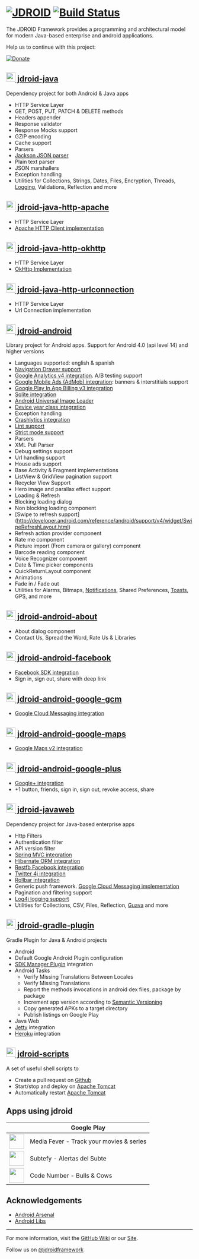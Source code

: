 [![JDROID](https://raw.githubusercontent.com/maxirosson/jdroid/gh-pages/images/logoDark.png)](http://jdroidframework.com/)
[![Build Status](https://api.travis-ci.org/maxirosson/jdroid.svg?branch=master)](https://travis-ci.org/maxirosson/jdroid)
======

The JDROID Framework provides a programming and architectural model for modern Java-based enterprise and android applications.

Help us to continue with this project:

[![Donate](https://www.paypalobjects.com/en_US/i/btn/btn_donate_LG.gif)](https://www.paypal.com/cgi-bin/webscr?cmd=_s-xclick&hosted_button_id=2UEBTRTSCYA9L)

[<img src="https://raw.githubusercontent.com/maxirosson/jdroid/gh-pages/images/java.png" width="25" height="25"/> jdroid-java](https://github.com/maxirosson/jdroid/wiki/jdroid-Java)
-----------
Dependency project for both Android & Java apps
* HTTP Service Layer
 * GET, POST, PUT, PATCH & DELETE methods
 * Headers appender
 * Response validator
 * Response Mocks support
 * GZIP encoding
 * Cache support
* Parsers
 * [Jackson JSON parser](https://github.com/FasterXML/jackson)
 * Plain text parser
* JSON marshallers
* Exception handling
* Utilities for Collections, Strings, Dates, Files, Encryption, Threads, [Logging](http://www.slf4j.org/), Validations, Reflection and more

[<img src="https://raw.githubusercontent.com/maxirosson/jdroid/gh-pages/images/java.png" width="25" height="25"/> jdroid-java-http-apache](https://github.com/maxirosson/jdroid/wiki/jdroid-Java)
-----------
* HTTP Service Layer
 * [Apache HTTP Client implementation](https://hc.apache.org/)

[<img src="https://raw.githubusercontent.com/maxirosson/jdroid/gh-pages/images/java.png" width="25" height="25"/> jdroid-java-http-okhttp](https://github.com/maxirosson/jdroid/wiki/jdroid-Java)
-----------
* HTTP Service Layer
 * [OkHttp Implementation](http://square.github.io/okhttp/)

[<img src="https://raw.githubusercontent.com/maxirosson/jdroid/gh-pages/images/java.png" width="25" height="25"/> jdroid-java-http-urlconnection](https://github.com/maxirosson/jdroid/wiki/jdroid-Java)
-----------
* HTTP Service Layer
 * Url Connection implementation

[<img src="https://raw.githubusercontent.com/maxirosson/jdroid/gh-pages/images/android.png" width="25" height="25"/> jdroid-android](https://github.com/maxirosson/jdroid/wiki/jdroid-Android)
--------------
Library project for Android apps. Support for Android 4.0 (api level 14) and higher versions
* Languages supported: english & spanish
* [Navigation Drawer support](https://developer.android.com/design/patterns/navigation-drawer.html)
* [Google Analytics v4 integration](https://developers.google.com/analytics/devguides/collection/android/v4/). A/B testing support
* [Google Mobile Ads (AdMob) integration](http://developer.android.com/google/play-services/ads.html): banners & interstitials support
* [Google Play In App Billing v3 integration](http://developer.android.com/google/play/billing/index.html)
* [Sqlite integration](https://sqlite.org/)
* [Android Universal Image Loader](https://github.com/nostra13/Android-Universal-Image-Loader)
* [Device year class integration](https://github.com/facebook/device-year-class)
* Exception handling
 * [Crashlytics integration](https://crashlytics.com/)
* [Lint support](http://developer.android.com/tools/help/lint.html)
* [Strict mode support](http://developer.android.com/reference/android/os/StrictMode.html)
* Parsers
 * XML Pull Parser
* Debug settings support
* Url handling support
* House ads support
* Base Activity & Fragment implementations
* ListView & GridView pagination support
* Recycler View Support 
* Hero image and parallax effect support
* Loading & Refresh
 * Blocking loading dialog
 * Non blocking loading component
 * [Swipe to refresh support] (http://developer.android.com/reference/android/support/v4/widget/SwipeRefreshLayout.html)
 * Refresh action provider component
* Rate me component
* Picture import (From camera or gallery) component
* Barcode reading component
* Voice Recognizer component
* Date & Time picker components
* QuickReturnLayout component
* Animations
 * Fade in / Fade out
* Utilities for Alarms, Bitmaps, [Notifications](http://developer.android.com/design/patterns/notifications.html), Shared Preferences, [Toasts](http://developer.android.com/guide/topics/ui/notifiers/toasts.html), GPS, and more

[<img src="https://raw.githubusercontent.com/maxirosson/jdroid/gh-pages/images/android.png" width="25" height="25"/> jdroid-android-about](https://github.com/maxirosson/jdroid/wiki/jdroid-Android)
--------------
* About dialog component
 * Contact Us, Spread the Word, Rate Us & Libraries

[<img src="https://raw.githubusercontent.com/maxirosson/jdroid/gh-pages/images/android.png" width="25" height="25"/> jdroid-android-facebook](https://github.com/maxirosson/jdroid/wiki/jdroid-Android)
--------------
* [Facebook SDK integration](https://developers.facebook.com/docs/android/)
 * Sign in, sign out, share with deep link

[<img src="https://raw.githubusercontent.com/maxirosson/jdroid/gh-pages/images/android.png" width="25" height="25"/> jdroid-android-google-gcm](https://github.com/maxirosson/jdroid/wiki/jdroid-Android)
--------------
 * [Google Cloud Messaging integration](http://developer.android.com/google/gcm/index.html)

[<img src="https://raw.githubusercontent.com/maxirosson/jdroid/gh-pages/images/android.png" width="25" height="25"/> jdroid-android-google-maps](https://github.com/maxirosson/jdroid/wiki/jdroid-Android)
--------------
 * [Google Maps v2 integration](http://developer.android.com/google/play-services/maps.html)

[<img src="https://raw.githubusercontent.com/maxirosson/jdroid/gh-pages/images/android.png" width="25" height="25"/> jdroid-android-google-plus](https://github.com/maxirosson/jdroid/wiki/jdroid-Android)
--------------
 * [Google+ integration](http://developer.android.com/google/play-services/plus.html)
  * +1 button, friends, sign in, sign out, revoke access, share

[<img src="https://raw.githubusercontent.com/maxirosson/jdroid/gh-pages/images/java.png" width="25" height="25"/> jdroid-javaweb](https://github.com/maxirosson/jdroid/wiki/jdroid-Java-Web)
---------------
Dependency project for Java-based enterprise apps 
* Http Filters
 * Authentication filter
 * API version filter
* [Spring MVC integration](http://projects.spring.io/spring-framework/)
* [Hibernate ORM integration](http://hibernate.org/orm/)
* [Restfb Facebook integration](http://restfb.com/)
* [Twitter 4j integration](http://twitter4j.org/)
* [Rollbar integration](https://rollbar.com/)
* Generic push framework. [Google Cloud Messaging implementation](http://developer.android.com/google/gcm/index.html)
* Pagination and filtering support
* [Log4j logging support](http://logging.apache.org/log4j/1.2/)
* Utilities for Collections, CSV, Files, Reflection, [Guava](https://code.google.com/p/guava-libraries/) and more

[<img src="https://raw.githubusercontent.com/maxirosson/jdroid/gh-pages/images/gradle.png" width="25" height="25"/> jdroid-gradle-plugin](https://github.com/maxirosson/jdroid/wiki/jdroid-Gradle-Plugin)
--------------
Gradle Plugin for Java & Android projects
* Android
 * Default Google Android Plugin configuration
 * [SDK Manager Plugin](https://github.com/JakeWharton/sdk-manager-plugin) integration
 * Android Tasks
    * Verify Missing Translations Between Locales
    * Verify Missing Translations
    * Report the methods invocations in android dex files, package by package
    * Increment app version according to [Semantic Versioning](http://semver.org/)
    * Copy generated APKs to a target directory
    * Publish listings on Google Play
* Java Web
 * [Jetty](http://eclipse.org/jetty) integration
 * [Heroku](https://www.heroku.com) integration

[<img src="https://raw.githubusercontent.com/maxirosson/jdroid/gh-pages/images/genericNews.png" width="25" height="25"/> jdroid-scripts](https://github.com/maxirosson/jdroid/wiki/jdroid-Scripts)
--------------
A set of useful shell scripts to
 * Create a pull request on [Github](https://github.com)
 * Start/stop and deploy on [Apache Tomcat](http://tomcat.apache.org/)
 * Automatically restart [Apache Tomcat](http://tomcat.apache.org/)

Apps using jdroid
--------------

|               | Google Play   |
| ------------- | ------------- |
| [<img src="https://raw.githubusercontent.com/maxirosson/jdroid/gh-pages/images/mediafever.png" width="40" height="40"/>](https://play.google.com/store/apps/details?id=com.mediafever&referrer=utm_source%3Djdroid) | Media Fever - Track your movies & series |
| [<img src="https://raw.githubusercontent.com/maxirosson/jdroid/gh-pages/images/subtefy.png" width="40" height="40"/>](https://play.google.com/store/apps/details?id=com.subtefy&referrer=utm_source%3Djdroid) | Subtefy - Alertas del Subte |
| [<img src="https://raw.githubusercontent.com/maxirosson/jdroid/gh-pages/images/codenumber.png" width="40" height="40"/>](https://play.google.com/store/apps/details?id=com.codenumber.lite) | Code Number - Bulls & Cows |

Acknowledgements
--------------

* [Android Arsenal](https://android-arsenal.com/details/1/1062)
* [Android Libs](http://android-libs.com/lib/jdroid)

--------------
For more information, visit the [GitHub Wiki](https://github.com/maxirosson/jdroid/wiki) or our [Site](http://jdroidframework.com/).

Follow us on [@jdroidframework](https://twitter.com/jdroidframework)
